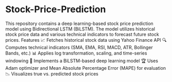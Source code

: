 # Stock-Price-Prediction
This repository contains a deep learning-based stock price prediction model using Bidirectional LSTM (BiLSTM). The model utilizes historical stock price data and various technical indicators to forecast future stock prices.
Features
  📈 Fetches historical stock data using Yahoo Finance API
  🔍 Computes technical indicators (SMA, EMA, RSI, MACD, ATR, Bollinger Bands, etc.)
  📊 Applies log transformation, scaling, and time-series windowing
  🤖 Implements a BiLSTM-based deep learning model
  🏆 Uses Adam optimizer and Mean Absolute Percentage Error (MAPE) for evaluation
  📉 Visualizes true vs. predicted stock prices
